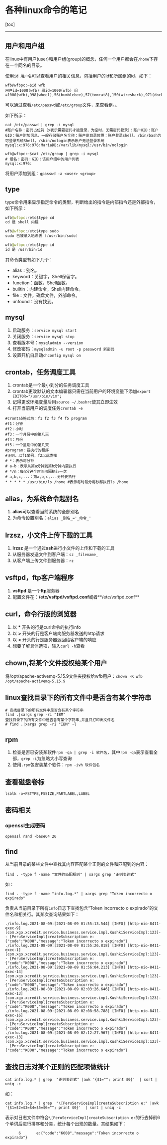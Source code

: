 # 各种linux命令的笔记

[toc]
***

## 用户和用户组

在linux中有用户(user)和用户组(group)的概念，任何一个用户都会在`/home`下存在一个同名的目录。

使用`id 用户名`可以查看用户的相关信息，包括用户的id和所属组的id，如下：

```shell
wfb@wfbpc:~$id wfb
用户id=1000(wfb) 组id=1000(wfb) 组=1000(wfb),998(wheel),56(bumblebee),57(tomcat8),150(wireshark),971(docker)
```

可以通过查看`/etc/passwd`或`/etc/group`文件，来查看组。。

如下所示：

```shell
cat /etc/passwd | grep -i mysql
#账户名称：密码占位符（x表示需要密码才能登录，为空时，无需密码登录）：账户UID：账户GID：账户附加信息，一般存储账户名全称：账户家目录位置：账户登录shell，/bin/bash为可登录系统Shell，/sbin/nologin表示账户无法登录系统
mysql:x:976:976:MariaDB:/var/lib/mysql:/usr/bin/nologin
```

```shell
wfb@wfbpc:~$cat /etc/group | grep -i mysql
# 组名：密码：GID：该用户组中的用户列表
mysql:x:976:
```

将用户添加到组：`gpasswd -a <user> <group>`

## type

type命令用来显示指定命令的类型，判断给出的指令是内部指令还是外部指令，如下所示：

```java
wfb@wfbpc:/etc$type cd
cd 是 shell 内建

wfb@wfbpc:/etc$type sudo
sudo 已被录入哈希表 (/usr/bin/sudo)

wfb@wfbpc:/etc$type id
id 是 /usr/bin/id
```

其命令类型有如下几个：

- alias：别名。
- keyword：关键字，Shell保留字。
- function：函数，Shell函数。
- builtin：内建命令，Shell内建命令。
- file：文件，磁盘文件，外部命令。
- unfound：没有找到。

## mysql

1. 启动服务：`service mysql start`
2. 关闭服务：`service mysql stop`
3. 查看版本号：`mysqladmin --version`
4. 修改密码：`mysqladmin -u root -p password 新密码`
5. 设置开机自启动`chconfig mysql on`

## crontab，任务调度工具

1. crontab是一个最小到分的任务调度工具
2. crontab更改默认的文本编辑器只需在当前用户的环境变量下添加`export EDITOR="/usr/bin/vim";`
3. 记得更改环境变量后用`source ~/.bashrc`使其立即生效
4. 打开当前用户的调度任务`crontab -e`

```shell
#crontab格式为：f1 f2 f3 f4 f5 program
#f1：分钟
#f2：小时
#f3：一个月份中的第几天
#f4：月份
#f5：一个星期中的第几天
#program：要执行的程序
#正则，以f1举例，f2以此类推
# *：表示每分钟
# a-b：表示从第a分钟到第b分钟内要执行
# */n：每n分钟个时间间隔执行一次
# a,b,c,...：第a,b,c,...分钟要执行
* * * * * /usr/bin/ls /home #表示每时每分每秒都执行ls /home
```

## alias，为系统命令起别名

1. **alias**可以查看当前系统的全部别名
2. 为命令设置别名：`alias _别名_='_命令_'`

## lrzsz，小文件上传下载的工具

1. **lrzsz** 是一个通过**ssh**进行小文件的上传和下载的工具
2. 从服务器发送文件到客户端：`sz _filename_`
3. 从客户端上传文件到服务器：`rz`

## vsftpd，ftp客户端程序

1. **vsftpd** 是一个**ftp**服务器
2. 配置文件在：**/etc/vsftpd/vsftpd.conf**或者**/etc/vsftpd.conf**

## curl，命令行版的浏览器

1. 以 **\*** 开头的行是curl命令的执行info
2. 以 **>** 开头的行是客户端向服务器发送的http请求
3. 以 **<** 开头的行是服务器返回给客户端的响应
4. 想要了解具体选项，输入`curl -h`查看

## chown,将某个文件授权给某个用户

将/opt/apache-activemq-5.15.9文件夹授权给wfb用户：`chown -R wfb /opt/apache-activemq-5.15.9`

## linux查找目录下的所有文件中是否含有某个字符串

```shell
# 查找目录下的所有文件中是否含有某个字符串
find .|xargs grep -ri "IBM"
查找目录下的所有文件中是否含有某个字符串,并且只打印出文件名
# find .|xargs grep -ri "IBM" -l
```

## rpm

1. 检查是否已安装某软件`rpm -qa | grep -i 软件名`，其中`rpm -qa`表示查看全部，`grep -i`为忽略大小写查询
2. 使用`.rpm`包安装某个软件：`rpm -ivh 软件包名`

## 查看磁盘卷标

```shell
lsblk -o+FSTYPE,FSSIZE,PARTLABEL,LABEL
```

## 密码相关

### openssl生成密码

```shell
openssl rand -base64 20
```

## find

从当前目录的某些文件中查找其内容匹配某个正则的文件和匹配到的内容：

```shell
find . -type f -name "文件的匹配规则" | xargs grep "正则表达式"
```

如：

```shell
find . -type f -name "info.log.*" | xargs grep "Token incorrecto o expirado"
```

负责从当前目录下所有`info`日志下查找包含“Token incorrecto o expirado”的文件名和相关行。其某次查询结果如下：

```shell
./info.log.2021-08-09:[2021-08-09 01:55:13.544] [INFO] [http-nio-8411-exec-9] [com.xgo.xcredit.service.business.service.impl.KushkiServiceImpl:123]-- [PeruServiceImpl]createSubscription e:{"code":"K008","message":"Token incorrecto o expirado"}
./info.log.2021-08-09:[2021-08-09 01:55:26.818] [INFO] [http-nio-8411-exec-1] [com.xgo.xcredit.service.business.service.impl.KushkiServiceImpl:123]-- [PeruServiceImpl]createSubscription e:{"code":"K008","message":"Token incorrecto o expirado"}
./info.log.2021-08-09:[2021-08-09 01:56:04.213] [INFO] [http-nio-8411-exec-14] [com.xgo.xcredit.service.business.service.impl.KushkiServiceImpl:123]-- [PeruServiceImpl]createSubscription e:{"code":"K008","message":"Token incorrecto o expirado"}
./info.log.2021-08-09:[2021-08-09 02:03:26.646] [INFO] [http-nio-8411-exec-13] [com.xgo.xcredit.service.business.service.impl.KushkiServiceImpl:123]-- [PeruServiceImpl]createSubscription e:{"code":"K008","message":"Token incorrecto o expirado"}
./info.log.2021-08-09:[2021-08-09 02:08:58.788] [INFO] [http-nio-8411-exec-16] [com.xgo.xcredit.service.business.service.impl.KushkiServiceImpl:123]-- [PeruServiceImpl]createSubscription e:{"code":"K008","message":"Token incorrecto o expirado"}
./info.log.2021-08-09:[2021-08-09 02:12:27.967] [INFO] [http-nio-8411-exec-13] [com.xgo.xcredit.service.business.service.impl.KushkiServiceImpl:123]-- [PeruServiceImpl]createSubscription e:{"code":"K008","message":"Token incorrecto o expirado"}
```

## 查找日志对某个正则的匹配项做统计

```shell
cat info.log.* | grep  "正则表达式" |awk '{$1=""; print $0}'  | sort | uniq -c
```

如：

```shell
cat info.log.* | grep  "\[PeruServiceImpl]createSubscription e:" |awk '{$1=$2=$3=$4=$5=$6=""; print $0}'  | sort | uniq -c
```

表示对日志文件中符合`\[PeruServiceImpl]createSubscription e:`的行去掉前6个单词后进行排序和分类，统计每个出现的数量。其结果如下：

```shell
      6       e:{"code":"K008","message":"Token incorrecto o expirado"}
```
